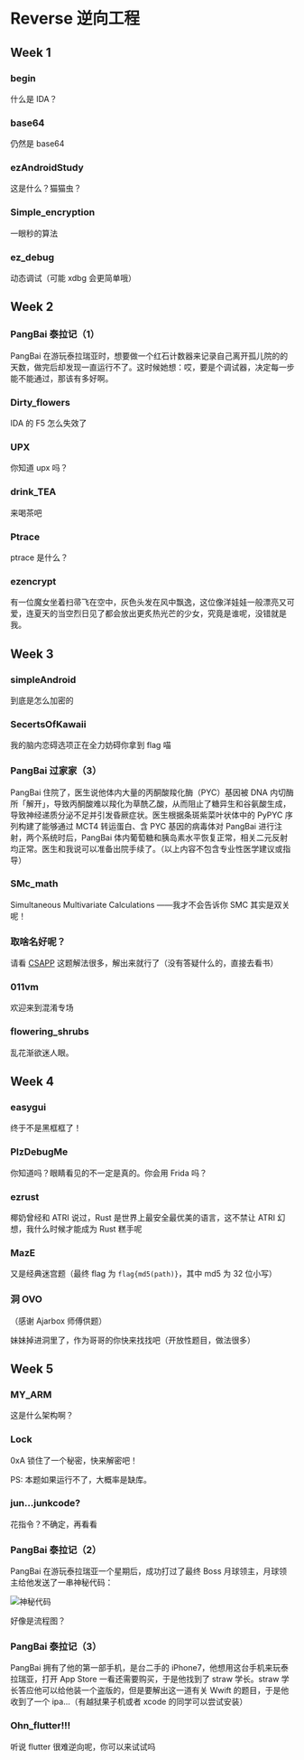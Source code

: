 # Reverse 逆向工程

## Week 1

### begin

什么是 IDA？

### base64

仍然是 base64

### ezAndroidStudy

这是什么？猫猫虫？

### Simple_encryption

一眼秒的算法

### ez_debug

动态调试（可能 xdbg 会更简单哦）

## Week 2

### PangBai 泰拉记（1）

PangBai 在游玩泰拉瑞亚时，想要做一个红石计数器来记录自己离开孤儿院的的天数，做完后却发现一直运行不了。这时候她想：哎，要是个调试器，决定每一步能不能通过，那该有多好啊。

### Dirty_flowers

IDA 的 F5 怎么失效了

### UPX

你知道 upx 吗？

### drink_TEA

来喝茶吧

### Ptrace

ptrace 是什么？

### ezencrypt

有一位魔女坐着扫帚飞在空中，灰色头发在风中飘逸，这位像洋娃娃一般漂亮又可爱，连夏天的当空烈日见了都会放出更炙热光芒的少女，究竟是谁呢，没错就是我。

## Week 3

### simpleAndroid

到底是怎么加密的

### SecertsOfKawaii

我的脑内恋碍选项正在全力妨碍你拿到 flag 喵

### PangBai 过家家（3）

PangBai 住院了，医生说他体内大量的丙酮酸羧化酶（PYC）基因被 DNA 内切酶所「解开」，导致丙酮酸难以羧化为草酰乙酸，从而阻止了糖异生和谷氨酸生成，导致神经递质分泌不足并引发昏厥症状。医生根据条斑紫菜叶状体中的 PyPYC 序列构建了能够通过 MCT4 转运蛋白、含 PYC 基因的病毒体对 PangBai 进行注射，两个系统时后，PangBai 体内葡萄糖和胰岛素水平恢复正常，相关二元反射均正常。医生和我说可以准备出院手续了。（以上内容不包含专业性医学建议或指导）

### SMc_math

Simultaneous Multivariate Calculations ——我才不会告诉你 SMC 其实是双关呢！

### 取啥名好呢？

请看 [CSAPP](https://hansimov.gitbook.io/csapp/part2/ch08-exceptional-control-flow) 这题解法很多，解出来就行了（没有答疑什么的，直接去看书）

### 011vm

欢迎来到混淆专场

### flowering_shrubs

乱花渐欲迷人眼。

## Week 4

### easygui

终于不是黑框框了！

### PlzDebugMe

你知道吗？眼睛看见的不一定是真的。你会用 Frida 吗？

### ezrust

椰奶曾经和 ATRI 说过，Rust 是世界上最安全最优美的语言，这不禁让 ATRI 幻想，我什么时候才能成为 Rust 糕手呢

### MazE

又是经典迷宫题（最终 flag 为 `flag{md5(path)}`，其中 md5 为 32 位小写）

### 洞 OVO

（感谢 Ajarbox 师傅供题）

妹妹掉进洞里了，作为哥哥的你快来找找吧（开放性题目，做法很多）

## Week 5

### MY_ARM

这是什么架构啊？

### Lock

0xA 锁住了一个秘密，快来解密吧！

PS: 本题如果运行不了，大概率是缺库。

### jun...junkcode?

花指令？不确定，再看看

### PangBai 泰拉记（2）

PangBai 在游玩泰拉瑞亚一个星期后，成功打过了最终 Boss 月球领主，月球领主给他发送了一串神秘代码：

![神秘代码](/images/pangbai-terra3.png)

好像是流程图？

### PangBai 泰拉记（3）

PangBai 拥有了他的第一部手机，是台二手的 iPhone7，他想用这台手机来玩泰拉瑞亚，打开 App Store 一看还需要购买，于是他找到了 straw 学长。straw 学长答应他可以给他装一个盗版的，但是要解出这一道有关 Wwift 的题目，于是他收到了一个 ipa...（有越狱果子机或者 xcode 的同学可以尝试安装）

### Ohn_flutter!!!

听说 flutter 很难逆向呢，你可以来试试吗
